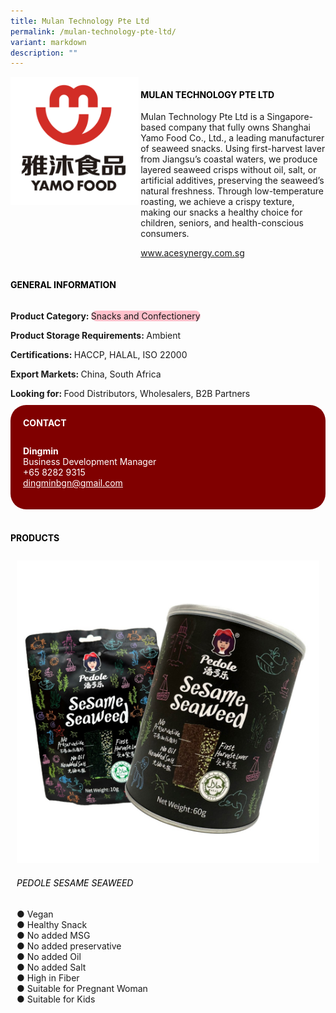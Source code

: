 ```yaml
---
title: Mulan Technology Pte Ltd
permalink: /mulan-technology-pte-ltd/
variant: markdown
description: ""
---
```

<div class="flex-paragraph">
	<div style="display: flex; flex-wrap: wrap;" class="flex-container">
		<div style="flex: 1 1 40%; display: block;" class="card sgds">
			<img src="/images/Mulan%20Technology/mulan_technology_logo.png">
		</div>
		<div style="flex: 1 1 58%; display: block; margin-left: 3px" class="card-sgds">
			<h4 style="text-transform: uppercase; color: black;"><b>Mulan Technology Pte Ltd</b></h4>
			<p>Mulan Technology Pte Ltd is a Singapore-based company that fully owns Shanghai Yamo Food Co., Ltd., a leading manufacturer of seaweed snacks. Using first-harvest laver from Jiangsu’s coastal waters, we produce layered seaweed crisps without oil, salt, or artificial additives, preserving the seaweed’s natural freshness. Through low-temperature roasting, we achieve a crispy texture, making our snacks a healthy choice for children, seniors, and health-conscious consumers.</p>
			<p><a target="_blank" href="https://www.acesynergy.com.sg">www.acesynergy.com.sg</a></p>
		</div>
	</div>
</div>

<h4 style="text-transform: uppercase; color: black;">
	<b>General Information</b>
</h4>
<div style="display: flex; flex-wrap: wrap;" class="flex-container">
	<div style="flex: 1 1 65%; display: block; align-self: stretch" class="card sgds">
		<div class="flex-paragraph">
			<p>
				<b>Product Category: </b>
				<span style="background-color: pink; border-radius: 10px;">Snacks and Confectionery</span>
			</p>
			<p>
				<b>Product Storage Requirements: </b>Ambient
			</p>
			<p>
				<b>Certifications: </b>HACCP, HALAL, ISO 22000
			</p>
			<p>
				<b>Export Markets: </b>China, South Africa
			</p>
			<p style="margin-bottom: 10px;">
				<b>Looking for: </b>Food Distributors, Wholesalers, B2B Partners
			</p>
		</div>
	</div>
	<div style="flex: 1 1 35%; padding: 10px; display: block; background-color: maroon; border-radius: 25px; align-self: center;" class="card sgds">
		<h4 style="color: white; margin-top: 10px; margin-left: 10px;">CONTACT</h4>
		<div class="flex-paragraph">
			<p style="padding: 10px; color: white;">
				<b>Dingmin</b>
				<br>Business Development Manager<br>+65 8282 9315<br>
				<a style="color: white;" href="mailto:dingminbgn@gmail.com">dingminbgn@gmail.com</a>
			</p>
		</div>
	</div>
</div>
<br>
<h4 style="text-transform: uppercase; color: black;">
	<b>Products</b>
</h4>
<div style="display: flex; flex-wrap: wrap;">
	<div style="flex: 1 1 47%; margin: 10px; display: block;" class="card sgds">
		<div style="display: block;" class="flex-image">
			<img src="/images/Mulan%20Technology/mulan_technology_product_01.jpg">
		</div>
		<div class="flex-paragraph">
			<h6 style="text-transform: uppercase; color: black;">Pedole Sesame Seaweed</h6>
			<p>● Vegan<br>● Healthy Snack<br>● No added MSG<br>● No added preservative<br>● No added Oil<br>● No added Salt<br>● High in Fiber<br>● Suitable for Pregnant Woman<br>● Suitable for Kids</p>
		</div>
	</div>
</div>
